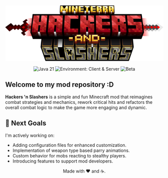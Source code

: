 <div align="center" style="margin-top: 5%">
  <img alt="Hackers 'n Slashers logo" src="src/main/resources/logo.png" />
</div>

<div align="center">

![Java 21](https://img.shields.io/badge/Java-21-orange?style=flat&logo=coffeescript)
![Environment: Client & Server](https://img.shields.io/badge/Environment-Client%20%26%20Server-blue?style=flat)
![Beta](https://img.shields.io/badge/Status-Beta-yellow?style=flat)

</div>

## Welcome to my mod repository :D

**Hackers 'n Slashers** is a simple and fun Minecraft mod that reimagines combat strategies and mechanics, rework critical hits and refactors the overall combat logic to make the game more engaging and dynamic.


## 🚀 Next Goals
I'm actively working on:
- Adding configuration files for enhanced customization.
- Implementation of weapon type based parry animations.
- Custom behavior for mobs reacting to stealthy players.
- Introducing features to support mod developers.

<div align="center">
  Made with ❤ and ☕.
</div>
